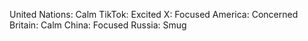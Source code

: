 United Nations: Calm
TikTok: Excited
X: Focused
America: Concerned
Britain: Calm
China: Focused
Russia: Smug